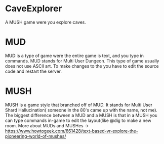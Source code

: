 # CaveExplorer
A MUSH game were you explore caves.

# MUD
MUD is a type of game were the entire game is 
text, and you type in commands. MUD stands for
Multi User Dungeon. This type of game usually 
does not use ASCII art. To make changes to the
you have to edit the source code and restart
the server.

# MUSH
MUSH is a game style that branched off of MUD.
It stands for Multi User Shard Hallucination(
someone in the 80's came up with the name, not
me). The biggest difference between a MUD and a
MUSH is that in a MUSH you can type commands
in-game to edit the layout(like @dig to make a 
new room. More about MUDs and MUSHes -> 
https://www.howtogeek.com/661428/text-based-vr-explore-the-pioneering-world-of-mushes/
